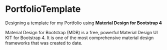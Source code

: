 # PortfolioTemplate

Designing a template for my Portfolio using  **Material Design for Bootstrap 4**

Material Design for Bootstrap (MDB) is a free, powerful Material Design UI KIT for Bootstrap 4. It is one of the most comprehensive material design frameworks that was created to date.
